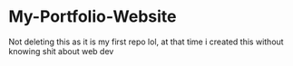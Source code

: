 # My-Portfolio-Website

Not deleting this as it is my first repo lol, at that time i created this without knowing shit about web dev 
